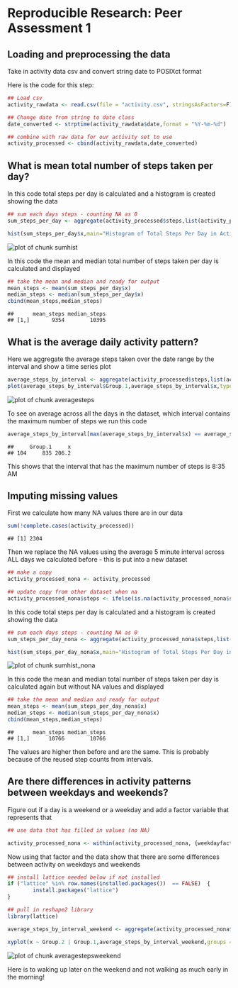 # Reproducible Research: Peer Assessment 1


## Loading and preprocessing the data


Take in activity data csv and convert string date to POSIXct format

Here is the code for this step:



```r
## Load csv
activity_rawdata <- read.csv(file = "activity.csv", stringsAsFactors=F)

## Change date from string to date class 
date_converted <- strptime(activity_rawdata$date,format = "%Y-%m-%d")

## combine with raw data for our activity set to use
activity_processed <- cbind(activity_rawdata,date_converted)
```



## What is mean total number of steps taken per day?


In this code total steps per day is calculated and a histogram is created showing the data



```r
## sum each days steps - counting NA as 0
sum_steps_per_day <- aggregate(activity_processed$steps,list(activity_processed$date_converted),FUN = sum,na.rm=T)

hist(sum_steps_per_day$x,main="Histogram of Total Steps Per Day in Activity Date Range", xlab="Total Steps Per Day", ylab="Frequency of Steps Per Day")
```

![plot of chunk sumhist](figure/sumhist.png) 


In this code the mean and median total number of steps taken per day is calculated and displayed



```r
## take the mean and median and ready for output
mean_steps <- mean(sum_steps_per_day$x)
median_steps <- median(sum_steps_per_day$x)
cbind(mean_steps,median_steps)
```

```
##      mean_steps median_steps
## [1,]       9354        10395
```



## What is the average daily activity pattern?


Here we aggregate the average steps taken over the date range by the interval and show a time series plot



```r
average_steps_by_interval <- aggregate(activity_processed$steps,list(activity_processed$interval),FUN = mean,na.rm=T)
plot(average_steps_by_interval$Group.1,average_steps_by_interval$x,type="l",xlab="5 minute intervals (0 = 12AM, 2355 = 11:55PM) across all dates", ylab="Average steps per interval", main="Average Daily Activity Pattern")
```

![plot of chunk averagesteps](figure/averagesteps.png) 


To see on average across all the days in the dataset, which interval contains the maximum number of steps we run this code



```r
average_steps_by_interval[max(average_steps_by_interval$x) == average_steps_by_interval$x,]
```

```
##     Group.1     x
## 104     835 206.2
```


This shows that the interval that has the maximum number of steps is 8:35 AM


## Imputing missing values


First we calculate how many NA values there are in our data 



```r
sum(!complete.cases(activity_processed))
```

```
## [1] 2304
```


Then we replace the NA values using the average 5 minute interval across ALL days we calculated before - this is put into a new dataset




```r
## make a copy
activity_processed_nona <- activity_processed

## update copy from other dataset when na 
activity_processed_nona$steps <- ifelse(is.na(activity_processed_nona$steps),average_steps_by_interval$x[match(activity_processed_nona$interval, average_steps_by_interval$Group.1)], activity_processed_nona$steps)
```



In this code total steps per day is calculated and a histogram is created showing the data



```r
## sum each days steps - counting NA as 0
sum_steps_per_day_nona <- aggregate(activity_processed_nona$steps,list(activity_processed_nona$date_converted),FUN = sum,na.rm=F)

hist(sum_steps_per_day_nona$x,main="Histogram of Total Steps Per Day in Activity Date Range (No NA)", xlab="Total Steps Per Day", ylab="Frequency of Steps Per Day")
```

![plot of chunk sumhist_nona](figure/sumhist_nona.png) 


In this code the mean and median total number of steps taken per day is calculated again but without NA values and displayed



```r
## take the mean and median and ready for output
mean_steps <- mean(sum_steps_per_day_nona$x)
median_steps <- median(sum_steps_per_day_nona$x)
cbind(mean_steps,median_steps)
```

```
##      mean_steps median_steps
## [1,]      10766        10766
```


The values are higher then before and are the same. This is probably because of the reused step counts from intervals.


## Are there differences in activity patterns between weekdays and weekends?


Figure out if a day is a weekend or a weekday and add a factor variable that represents that




```r
## use data that has filled in values (no NA)

activity_processed_nona <- within(activity_processed_nona, {weekdayfactor = as.factor(ifelse(weekdays(date_converted) %in% c("Saturday","Sunday"),"weekend","weekday"))})
```


Now using that factor and the data show that there are some differences between activity on weekdays and weekends




```r
## install lattice needed below if not installed
if ("lattice" %in% row.names(installed.packages())  == FALSE)  {
        install.packages("lattice")
}

## pull in reshape2 library 
library(lattice)

average_steps_by_interval_weekend <- aggregate(activity_processed_nona$steps,list(activity_processed_nona$weekdayfactor,activity_processed_nona$interval),FUN = mean,na.rm=F)

xyplot(x ~ Group.2 | Group.1,average_steps_by_interval_weekend,groups = Group.1,type="l",xlab = "Interval", ylab="Number of steps")
```

![plot of chunk averagestepsweekend](figure/averagestepsweekend.png) 


Here is to waking up later on the weekend and not walking as much early in the morning!
